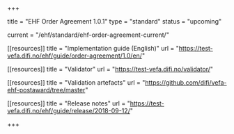 +++

title = "EHF Order Agreement 1.0.1"
type = "standard"
status = "upcoming"

current = "/ehf/standard/ehf-order-agreement-current/"

[[resources]]
title = "Implementation guide (English)"
url = "https://test-vefa.difi.no/ehf/guide/order-agreement/1.0/en/"

[[resources]]
title = "Validator"
url = "https://test-vefa.difi.no/validator/"

[[resources]]
title = "Validation artefacts"
url = "https://github.com/difi/vefa-ehf-postaward/tree/master"

[[resources]]
title = "Release notes"
url = "https://test-vefa.difi.no/ehf/guide/release/2018-09-12/"

+++
